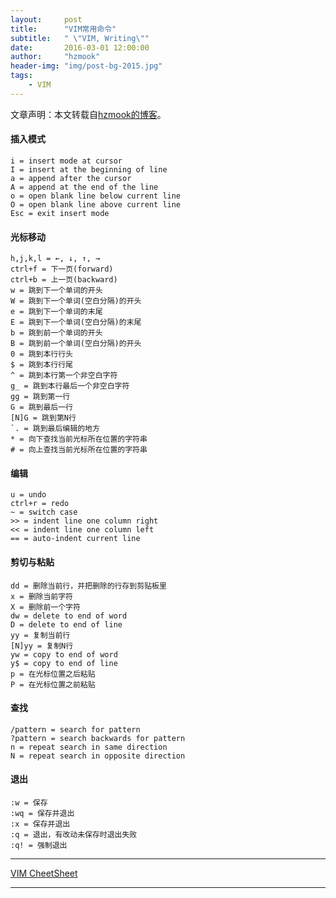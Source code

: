 ```yaml
---
layout:     post
title:      "VIM常用命令"
subtitle:   " \"VIM, Writing\""
date:       2016-03-01 12:00:00
author:     "hzmook"
header-img: "img/post-bg-2015.jpg"
tags:
    - VIM
---
```

文章声明：本文转载自[hzmook的博客](http://hzmook.github.io/2012/08/06/vim-common-command.html)。  

#### 插入模式
    i = insert mode at cursor
    I = insert at the beginning of line
    a = append after the cursor
    A = append at the end of the line
    o = open blank line below current line
    O = open blank line above current line
    Esc = exit insert mode

#### 光标移动
    h,j,k,l = ←, ↓, ↑, →
    ctrl+f = 下一页(forward)
    ctrl+b = 上一页(backward)
    w = 跳到下一个单词的开头
    W = 跳到下一个单词(空白分隔)的开头
    e = 跳到下一个单词的末尾
    E = 跳到下一个单词(空白分隔)的末尾
    b = 跳到前一个单词的开头
    B = 跳到前一个单词(空白分隔)的开头
    0 = 跳到本行行头
    $ = 跳到本行行尾
    ^ = 跳到本行第一个非空白字符
    g_ = 跳到本行最后一个非空白字符
    gg = 跳到第一行
    G = 跳到最后一行
    [N]G = 跳到第N行
    `. = 跳到最后编辑的地方
    * = 向下查找当前光标所在位置的字符串
    # = 向上查找当前光标所在位置的字符串

#### 编辑
    u = undo
    ctrl+r = redo
    ~ = switch case
    >> = indent line one column right
    << = indent line one column left
    == = auto-indent current line

#### 剪切与粘贴
    dd = 删除当前行，并把删除的行存到剪贴板里
    x = 删除当前字符
    X = 删除前一个字符
    dw = delete to end of word
    D = delete to end of line
    yy = 复制当前行
    [N]yy = 复制N行
    yw = copy to end of word
    y$ = copy to end of line
    p = 在光标位置之后粘贴
    P = 在光标位置之前粘贴

#### 查找
    /pattern = search for pattern
    ?pattern = search backwards for pattern
    n = repeat search in same direction
    N = repeat search in opposite direction

#### 退出
    :w = 保存
    :wq = 保存并退出
    :x = 保存并退出
    :q = 退出，有改动未保存时退出失败
    :q! = 强制退出

- - -

[VIM CheetSheet](/images/posts/vim.png)

- - -